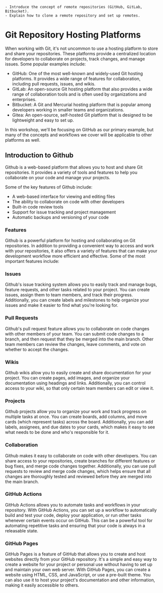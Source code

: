 
    - Introduce the concept of remote repositories (GitHub, GitLab, Bitbucket).
    - Explain how to clone a remote repository and set up remotes.

# Git Repository Hosting Platforms

When working with Git, it's not uncommon to use a hosting platform to store and share your repositories. These platforms provide a centralized location for developers to collaborate on projects, track changes, and manage issues. Some popular examples include:

- GitHub: One of the most well-known and widely-used Git hosting platforms. It provides a wide range of features for collaboration, including pull requests, issues, and wikis.
- GitLab: An open-source Git hosting platform that also provides a wide range of collaboration tools and is often used by organizations and enterprises.
- Bitbucket: A Git and Mercurial hosting platform that is popular among developers working in smaller teams and organizations.
- Gitea: An open-source, self-hosted Git platform that is designed to be lightweight and easy to set up.

In this workshop, we'll be focusing on GitHub as our primary example, but many of the concepts and workflows we cover will be applicable to other platforms as well.

## Introduction to Github

Github is a web-based platform that allows you to host and share Git repositories. It provides a variety of tools and features to help you collaborate on your code and manage your projects.

Some of the key features of Github include:

- A web-based interface for viewing and editing files
- The ability to collaborate on code with other developers
- Built-in code review tools
- Support for issue tracking and project management
- Automatic backups and versioning of your code

### Features

Github is a powerful platform for hosting and collaborating on Git repositories. In addition to providing a convenient way to access and work with your repositories, it also offers a variety of features that can make your development workflow more efficient and effective. Some of the most important features include:

### Issues

Github's issue tracking system allows you to easily track and manage bugs, feature requests, and other tasks related to your project. You can create issues, assign them to team members, and track their progress. Additionally, you can create labels and milestones to help organize your issues and make it easier to find what you're looking for.

### Pull Requests

Github's pull request feature allows you to collaborate on code changes with other members of your team. You can submit code changes to a branch, and then request that they be merged into the main branch. Other team members can review the changes, leave comments, and vote on whether to accept the changes.

### Wikis

Github wikis allow you to easily create and share documentation for your project. You can create pages, add images, and organize your documentation using headings and links. Additionally, you can control access to your wiki, so that only certain team members can edit or view it.

### Projects

Github projects allow you to organize your work and track progress on multiple tasks at once. You can create boards, add columns, and move cards (which represent tasks) across the board. Additionally, you can add labels, assignees, and due dates to your cards, which makes it easy to see what needs to be done and who's responsible for it.

### Collaboration

Github makes it easy to collaborate on code with other developers. You can share access to your repositories, create branches for different features or bug fixes, and merge code changes together. Additionally, you can use pull requests to review and merge code changes, which helps ensure that all changes are thoroughly tested and reviewed before they are merged into the main branch.

### GitHub Actions

GitHub Actions allows you to automate tasks and workflows in your repository. With GitHub Actions, you can set up a workflow to automatically build and test your code, deploy your application, or run other tasks whenever certain events occur on GitHub. This can be a powerful tool for automating repetitive tasks and ensuring that your code is always in a releasable state.

### GitHub Pages

GitHub Pages is a feature of GitHub that allows you to create and host websites directly from your GitHub repository. It's a simple and easy way to create a website for your project or personal use without having to set up and maintain your own web server. With GitHub Pages, you can create a website using HTML, CSS, and JavaScript, or use a pre-built theme. You can also use it to host your project's documentation and other information, making it easily accessible to others.